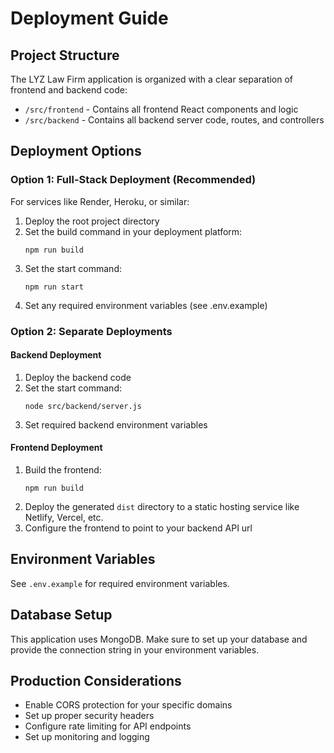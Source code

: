 
# Deployment Guide

## Project Structure

The LYZ Law Firm application is organized with a clear separation of frontend and backend code:

- `/src/frontend` - Contains all frontend React components and logic
- `/src/backend` - Contains all backend server code, routes, and controllers

## Deployment Options

### Option 1: Full-Stack Deployment (Recommended)

For services like Render, Heroku, or similar:

1. Deploy the root project directory
2. Set the build command in your deployment platform:
   ```
   npm run build
   ```
3. Set the start command:
   ```
   npm run start
   ```
4. Set any required environment variables (see .env.example)

### Option 2: Separate Deployments

#### Backend Deployment
1. Deploy the backend code
2. Set the start command:
   ```
   node src/backend/server.js
   ```
3. Set required backend environment variables

#### Frontend Deployment
1. Build the frontend:
   ```
   npm run build
   ```
2. Deploy the generated `dist` directory to a static hosting service like Netlify, Vercel, etc.
3. Configure the frontend to point to your backend API url

## Environment Variables

See `.env.example` for required environment variables.

## Database Setup

This application uses MongoDB. Make sure to set up your database and provide the connection string in your environment variables.

## Production Considerations

- Enable CORS protection for your specific domains
- Set up proper security headers
- Configure rate limiting for API endpoints
- Set up monitoring and logging
